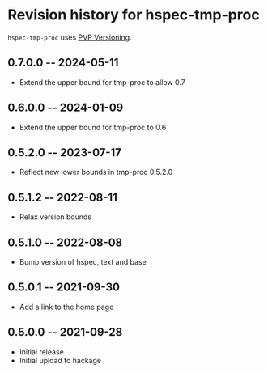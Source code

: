 # Revision history for hspec-tmp-proc

`hspec-tmp-proc` uses [PVP Versioning][1].

## 0.7.0.0 -- 2024-05-11

* Extend the upper bound for tmp-proc to allow 0.7

## 0.6.0.0 -- 2024-01-09

* Extend the upper bound for tmp-proc to 0.6

## 0.5.2.0 -- 2023-07-17

* Reflect new lower bounds in tmp-proc 0.5.2.0

## 0.5.1.2 -- 2022-08-11

* Relax version bounds

## 0.5.1.0 -- 2022-08-08

* Bump version of hspec, text and base

## 0.5.0.1 -- 2021-09-30

* Add a link to the home page

## 0.5.0.0 -- 2021-09-28

* Initial release
* Initial upload to hackage

[1]: https://pvp.haskell.org
